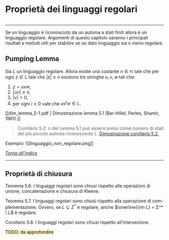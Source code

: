 # Proprietà dei linguaggi regolari
```toc
```
---
Se un linguaggio è riconosciuto da un automa a stati finiti allora è un linguaggio regolare. Argomenti di questo capitolo saranno i principali risultati e metodi utili per stabilire se un dato linguaggio sia o meno regolare.

## Pumping Lemma
Sia $L$ un linguaggio regolare. Allora esiste una costante $n \in \mathbb{N}$ tale che per ogni $z \in L$ tale che $|z| \geq n$ esistono tre stringhe $u, v, w$ tali che:
1. $z = uvw$,
2. $|uv| \leq n$,
3. $|v| > 0$,
4. per ogni $i \geq 0$ vale che $uv^iw \in L$.

[[dim_lemma_5-1.pdf | Dimostrazione lemma 5.1 (Bar-Hillel, Perles, Shamir, 1961).]]

> Corollario 5.2: $n$ del Lemma 5.1 può essere preso come numero di stati del più piccolo automa riconoscente $L$.
> [Dimostrazione corollario 5.2.](./data/pdf/dim_coroll_5-2.pdf)

Esempio:
![[linguaggio_non_regolare.png]]

[_Torna all'indice_](#proprietà%20dei%20linguaggi%20regolari)

---

## Proprietà di chiusura
Teorema 5.6. I linguaggi regolari sono chiusi rispetto alle operazioni di unione, concatenazione e chiusura di Kleene.

Teorema 5.7. I linguaggi regolari sono chiusi rispetto alla operazione di com- plementazione. Ovvero, se $L ⊆ Σ^*$ è regolare, anche $\overline{\rm L} = Σ^* \ L$ è regolare.

Corollario 5.8. I linguaggi regolari sono chiusi rispetto all’intersezione.

<mark style="background: #FFF3A3A6;">TODO: da approfondire</mark>